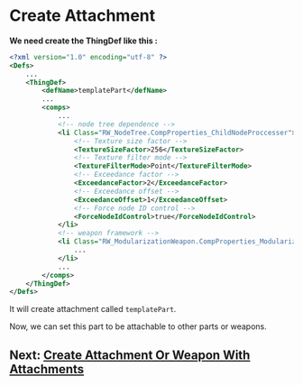 # Create Attachment

**We need create the ThingDef like this :**

``` xml
<?xml version="1.0" encoding="utf-8" ?>
<Defs>
    ...
    <ThingDef>
        <defName>templatePart</defName>
        ...
        <comps>
            ...
            <!-- node tree dependence -->
            <li Class="RW_NodeTree.CompProperties_ChildNodeProccesser">
                <!-- Texture size factor -->
                <TextureSizeFactor>256</TextureSizeFactor>
                <!-- Texture filter mode -->
                <TextureFilterMode>Point</TextureFilterMode>
                <!-- Exceedance factor -->
                <ExceedanceFactor>2</ExceedanceFactor>
                <!-- Exceedance offset -->
                <ExceedanceOffset>1</ExceedanceOffset>
                <!-- Force node ID control -->
                <ForceNodeIdControl>true</ForceNodeIdControl>
            </li>
            <!-- weapon framework -->
            <li Class="RW_ModularizationWeapon.CompProperties_ModularizationWeapon">
                ...
            </li>
            ...
        </comps>
    </ThingDef>
</Defs>
```
It will create attachment called `templatePart`.

Now, we can set this part to be attachable to other parts or weapons.

## Next: [Create Attachment Or Weapon With Attachments](Create_Attachment_Or_Weapon_With_Attachments.md)
